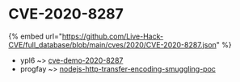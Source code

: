 # CVE-2020-8287
{% embed url="https://github.com/Live-Hack-CVE/full_database/blob/main/cves/2020/CVE-2020-8287.json" %}

* ypl6 ~> [cve-demo-2020-8287](https://www.alice-snow.ru/2020/database/cve-2020-8287/cve-demo-2020-8287-ypl6)
* progfay ~> [nodejs-http-transfer-encoding-smuggling-poc](https://www.alice-snow.ru/2020/database/cve-2020-8287/nodejs-http-transfer-encoding-smuggling-poc-progfay)